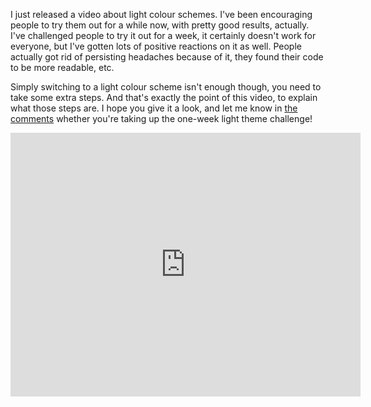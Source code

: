 I just released a video about light colour schemes. I've been encouraging people to try them out for a while now, with pretty good results, actually. I've challenged people to try it out for a week, it certainly doesn't work for everyone, but I've gotten lots of positive reactions on it as well. People actually got rid of persisting headaches because of it, they found their code to be more readable, etc.

Simply switching to a light colour scheme isn't enough though, you need to take some extra steps. And that's exactly the point of this video, to explain what those steps are. I hope you give it a look, and let me know in [the comments](https://www.youtube.com/watch?v=mu0HJ0_kprc&ab_channel=BrentRoose) whether you're taking up the one-week light theme challenge!

<iframe width="560" height="422" src="https://www.youtube.com/embed/mu0HJ0_kprc" title="YouTube video player" frameborder="0" allow="accelerometer; autoplay; clipboard-write; encrypted-media; gyroscope; picture-in-picture" allowfullscreen></iframe>
